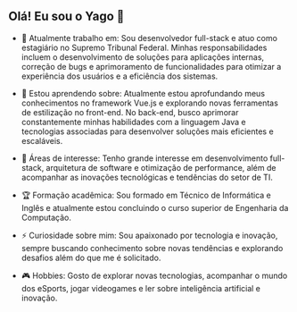 ## Olá! Eu sou o Yago 👋


- 🔭 Atualmente trabalho em: Sou desenvolvedor full-stack e atuo como estagiário no Supremo Tribunal Federal. Minhas responsabilidades incluem o desenvolvimento de soluções para aplicações internas, correção de bugs e aprimoramento de funcionalidades para otimizar a experiência dos usuários e a eficiência dos sistemas.

- 🌱 Estou aprendendo sobre: Atualmente estou aprofundando meus conhecimentos no framework Vue.js e explorando novas ferramentas de estilização no front-end. No back-end, busco aprimorar constantemente minhas habilidades com a linguagem Java e tecnologias associadas para desenvolver soluções mais eficientes e escaláveis.

- 🎯 Áreas de interesse: Tenho grande interesse em desenvolvimento full-stack, arquitetura de software e otimização de performance, além de acompanhar as inovações tecnológicas e tendências do setor de TI.

- 🏆 Formação acadêmica: Sou formado em Técnico de Informática e Inglês e atualmente estou concluindo o curso superior de Engenharia da Computação.

- ⚡ Curiosidade sobre mim: Sou apaixonado por tecnologia e inovação, sempre buscando conhecimento sobre novas tendências e explorando desafios além do que me é solicitado.

- 🎮 Hobbies: Gosto de explorar novas tecnologias, acompanhar o mundo dos eSports, jogar videogames e ler sobre inteligência artificial e inovação.

